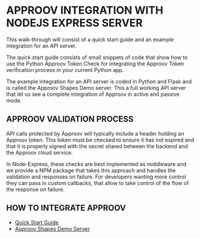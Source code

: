 # APPROOV INTEGRATION WITH NODEJS EXPRESS SERVER

This walk-through will consist of a quick start guide and an example integration
for an API server.

The quick start guide consists of small snippets of code that show how to use 
the Python Approov Token Check for integrating the Approov Token verification 
process in your current Python app.

The example integration for an API server is coded in Python and Flask and is
called the Approov Shapes Demo server. This a full working API server that let 
us see a complete integration of Approov in active and passive mode.


## APPROOV VALIDATION PROCESS

API calls protected by Approov will typically include a header holding an Approov
token. This token must be checked to ensure it has not expired and that it is
properly signed with the secret shared between the backend and the Approov cloud
service.

In Node-Express, these checks are best implemented as middleware and we provide
a NPM package that takes this approach and handles the validation and responses
on failure. For developers wanting more control they can pass in custom
callbacks, that allow to take control of the flow of the response on failure.


## HOW TO INTEGRATE APPROOV

* [Quick Start Guide](./quick-start-guide.md)
* [Approov Shapes Demo Server](./approov-shapes-demo-server.md)
